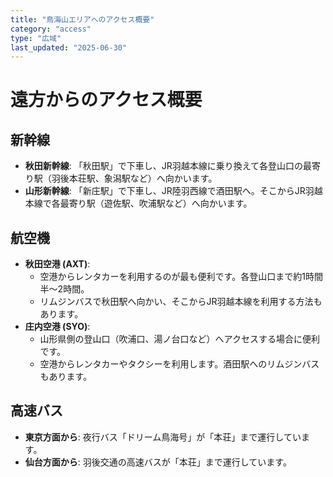 ```yaml
---
title: "鳥海山エリアへのアクセス概要"
category: "access"
type: "広域"
last_updated: "2025-06-30"
---
```


# 遠方からのアクセス概要

## 新幹線
- **秋田新幹線**: 「秋田駅」で下車し、JR羽越本線に乗り換えて各登山口の最寄り駅（羽後本荘駅、象潟駅など）へ向かいます。
- **山形新幹線**: 「新庄駅」で下車し、JR陸羽西線で酒田駅へ。そこからJR羽越本線で各最寄り駅（遊佐駅、吹浦駅など）へ向かいます。

## 航空機
- **秋田空港 (AXT)**:
    - 空港からレンタカーを利用するのが最も便利です。各登山口まで約1時間半～2時間。
    - リムジンバスで秋田駅へ向かい、そこからJR羽越本線を利用する方法もあります。
- **庄内空港 (SYO)**:
    - 山形県側の登山口（吹浦口、湯ノ台口など）へアクセスする場合に便利です。
    - 空港からレンタカーやタクシーを利用します。酒田駅へのリムジンバスもあります。

## 高速バス
- **東京方面から**: 夜行バス「ドリーム鳥海号」が「本荘」まで運行しています。
- **仙台方面から**: 羽後交通の高速バスが「本荘」まで運行しています。